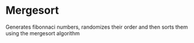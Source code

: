 # Mergesort
Generates fibonnaci numbers, randomizes their order and then sorts them using the mergesort algorithm
